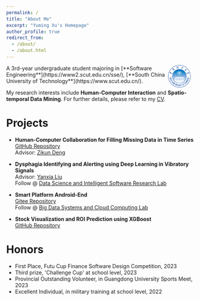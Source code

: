 ```yaml
---
permalink: /
title: "About Me"
excerpt: "Yuming Xu's Homepage"
author_profile: true
redirect_from: 
  - /about/
  - /about.html
---
```


<img src="/images/SCUT.png" alt="SCUT" style="float: right; margin-right: 10px; ; width: 60px; height: 60px;" />
A 3rd-year undergraduate student majoring in [**Software Engineering**](https://www2.scut.edu.cn/sse/),  
[**South China University of Technology**](https://www.scut.edu.cn/). 

My research interests include **Human-Computer Interaction** and **Spatio-temporal Data Mining**. 
For further details, please refer to my [CV](https://thebestFM.github.io/files/CV.pdf).

# Projects

* **Human-Computer Collaboration for Filling Missing Data in  Time Series**  
  [GitHub Repository](https://github.com/thebestFM/Human-Computer-Collaboration-for-Filling-Missing-Data-in-Time-Series)  
  Advisor: [Zikun Deng](https://zkdeng.org/)  

* **Dysphagia Identifying and Alerting using Deep Learning in Vibratory Signals**  
  Advisor: [Yanxia Liu](https://www2.scut.edu.cn/sse/2018/0614/c16789a270677/page.htm)  
  Follow @ [Data Science and Intelligent Software Research Lab](https://www2.scut.edu.cn/sse/2018/1206/c20715a298882/page.htm)  

* **Smart Platform Android-End**  
  [Gitee Repository](https://gitee.com/fm_xym/building-project-management-system-Android-frontend)  
  Follow @ [Big Data Systems and Cloud Computing Lab](https://www2.scut.edu.cn/sse/2018/1206/c20715a298873/page.htm)  

* **Stock Visualization and ROI Prediction using XGBoost**  
  [GitHub Repository](https://github.com/thebestFM/StockLab)  

# Honors
* First Place, Futu Cup Finance Software Design Competition, 2023  
* Third prize, 'Challenge Cup' at school level, 2023  
* Provincial Outstanding Volunteer, in Guangdong University Sports Meet, 2023  
* Excellent Individual, in military training at school level, 2022  